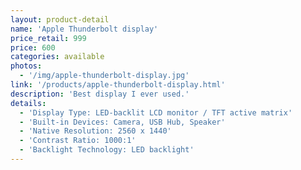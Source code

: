 ```yaml
---
layout: product-detail
name: 'Apple Thunderbolt display'
price_retail: 999
price: 600
categories: available
photos:
  - '/img/apple-thunderbolt-display.jpg'
link: '/products/apple-thunderbolt-display.html'
description: 'Best display I ever used.'
details:
  - 'Display Type: LED-backlit LCD monitor / TFT active matrix'
  - 'Built-in Devices: Camera, USB Hub, Speaker'
  - 'Native Resolution: 2560 x 1440'
  - 'Contrast Ratio: 1000:1'
  - 'Backlight Technology: LED backlight'
---
```

